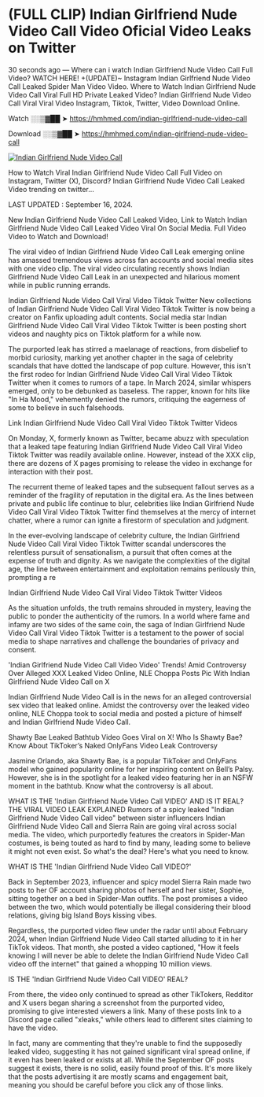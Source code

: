 # (FULL CLIP) Indian Girlfriend Nude Video Call Video Oficial Video Leaks on Twitter

30 seconds ago — Where can i watch Indian Girlfriend Nude Video Call Full Video? WATCH HERE! +(UPDATE)~ Instagram Indian Girlfriend Nude Video Call Leaked Spider Man Video Video. Where to Watch Indian Girlfriend Nude Video Call Viral Full HD Private Leaked Video? Indian Girlfriend Nude Video Call Viral Viral Video Instagram, Tiktok, Twitter, Video Download Online.

Watch ░░▒▓██ ➤ https://hmhmed.com/indian-girlfriend-nude-video-call

Download ░░▒▓██ ➤ https://hmhmed.com/indian-girlfriend-nude-video-call

[![Indian Girlfriend Nude Video Call](https://i.imgur.com/dJHk4Zq.gif)](https://hmhmed.com/indian-girlfriend-nude-video-call)

How to Watch Viral Indian Girlfriend Nude Video Call Full Video on Instagram, Twitter (X), Discord? Indian Girlfriend Nude Video Call Leaked Video trending on twitter...

LAST UPDATED : September 16, 2024.

New Indian Girlfriend Nude Video Call Leaked Video, Link to Watch Indian Girlfriend Nude Video Call Leaked Video Viral On Social Media. Full Video Video to Watch and Download!

The viral video of Indian Girlfriend Nude Video Call Leak emerging online has amassed tremendous views across fan accounts and social media sites with one video clip. The viral video circulating recently shows Indian Girlfriend Nude Video Call Leak in an unexpected and hilarious moment while in public running errands.

Indian Girlfriend Nude Video Call Viral Video Tiktok Twitter New collections of Indian Girlfriend Nude Video Call Viral Video Tiktok Twitter is now being a creator on Fanfix uploading adult contents. Social media star Indian Girlfriend Nude Video Call Viral Video Tiktok Twitter is been posting short videos and naughty pics on Tiktok platform for a while now.

The purported leak has stirred a maelanage of reactions, from disbelief to morbid curiosity, marking yet another chapter in the saga of celebrity scandals that have dotted the landscape of pop culture. However, this isn't the first rodeo for Indian Girlfriend Nude Video Call Viral Video Tiktok Twitter when it comes to rumors of a tape. In March 2024, similar whispers emerged, only to be debunked as baseless. The rapper, known for hits like "In Ha Mood," vehemently denied the rumors, critiquing the eagerness of some to believe in such falsehoods.

Link Indian Girlfriend Nude Video Call Viral Video Tiktok Twitter Videos

On Monday, X, formerly known as Twitter, became abuzz with speculation that a leaked tape featuring Indian Girlfriend Nude Video Call Viral Video Tiktok Twitter was readily available online. However, instead of the XXX clip, there are dozens of X pages promising to release the video in exchange for interaction with their post.

The recurrent theme of leaked tapes and the subsequent fallout serves as a reminder of the fragility of reputation in the digital era. As the lines between private and public life continue to blur, celebrities like Indian Girlfriend Nude Video Call Viral Video Tiktok Twitter find themselves at the mercy of internet chatter, where a rumor can ignite a firestorm of speculation and judgment.

In the ever-evolving landscape of celebrity culture, the Indian Girlfriend Nude Video Call Viral Video Tiktok Twitter scandal underscores the relentless pursuit of sensationalism, a pursuit that often comes at the expense of truth and dignity. As we navigate the complexities of the digital age, the line between entertainment and exploitation remains perilously thin, prompting a re

Indian Girlfriend Nude Video Call Viral Video Tiktok Twitter Videos

As the situation unfolds, the truth remains shrouded in mystery, leaving the public to ponder the authenticity of the rumors. In a world where fame and infamy are two sides of the same coin, the saga of Indian Girlfriend Nude Video Call Viral Video Tiktok Twitter is a testament to the power of social media to shape narratives and challenge the boundaries of privacy and consent.

'Indian Girlfriend Nude Video Call Video Video' Trends! Amid Controversy Over Alleged XXX Leaked Video Online, NLE Choppa Posts Pic With Indian Girlfriend Nude Video Call on X

Indian Girlfriend Nude Video Call is in the news for an alleged controversial sex video that leaked online. Amidst the controversy over the leaked video online, NLE Choppa took to social media and posted a picture of himself and Indian Girlfriend Nude Video Call.

Shawty Bae Leaked Bathtub Video Goes Viral on X! Who Is Shawty Bae? Know About TikToker’s Naked OnlyFans Video Leak Controversy

Jasmine Orlando, aka Shawty Bae, is a popular TikToker and OnlyFans model who gained popularity online for her inspiring content on Bell’s Palsy. However, she is in the spotlight for a leaked video featuring her in an NSFW moment in the bathtub. Know what the controversy is all about.

WHAT IS THE 'Indian Girlfriend Nude Video Call VIDEO' AND IS IT REAL? THE VIRAL VIDEO LEAK EXPLAINED Rumors of a spicy leaked "Indian Girlfriend Nude Video Call video" between sister influencers Indian Girlfriend Nude Video Call and Sierra Rain are going viral across social media. The video, which purportedly features the creators in Spider-Man costumes, is being touted as hard to find by many, leading some to believe it might not even exist. So what's the deal? Here's what you need to know.

WHAT IS THE 'Indian Girlfriend Nude Video Call VIDEO?'

Back in September 2023, influencer and spicy model Sierra Rain made two posts to her OF account sharing photos of herself and her sister, Sophie, sitting together on a bed in Spider-Man outfits. The post promises a video between the two, which would potentially be illegal considering their blood relations, giving big Island Boys kissing vibes.

Regardless, the purported video flew under the radar until about February 2024, when Indian Girlfriend Nude Video Call started alluding to it in her TikTok videos. That month, she posted a video captioned, "How it feels knowing I will never be able to delete the Indian Girlfriend Nude Video Call video off the internet" that gained a whopping 10 million views.

IS THE 'Indian Girlfriend Nude Video Call VIDEO' REAL?

From there, the video only continued to spread as other TikTokers, Redditor and X users began sharing a screenshot from the purported video, promising to give interested viewers a link. Many of these posts link to a Discord page called "xleaks," while others lead to different sites claiming to have the video.

In fact, many are commenting that they're unable to find the supposedly leaked video, suggesting it has not gained significant viral spread online, if it even has been leaked or exists at all. While the September OF posts suggest it exists, there is no solid, easily found proof of this. It's more likely that the posts advertising it are mostly scams and engagement bait, meaning you should be careful before you click any of those links.